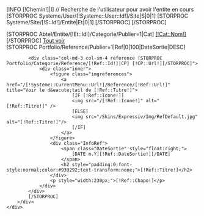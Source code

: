 [INFO [!Chemin!]|I]
// Recherche de l'utilisateur pour avoir l'entite en cours
[STORPROC Systeme/User/[!Systeme::User::Id!]/Site|S|0|1]
	[STORPROC Systeme/Site/[!S::Id!]/Entite|Et|0|1]	[/STORPROC]
[/STORPROC]

<div class="container">
	<div class="row">
		<nav id="navmenuhaut">
			[STORPROC Abtel/Entite/[!Et::Id!]/Categorie/Publier=1|Cat]
			<a href="#" class="amenuhaut" data-ref=".[!Cat::Url!]">[!Cat::Nom!]</a>
			[/STORPROC]
			<a href="#" class="amenuhaut encours" data-ref="*">Tout voir</a>
		</nav>
		<div id="referenceContainer">
			[STORPROC Portfolio/Reference/Publier=1|Ref|0|100|DateSortie|DESC]

			<div class="col-md-3 col-sm-4 reference [STORPROC Portfolio/Categorie/Reference/[!Ref::Id!]|CP] [!CP::Url!][/STORPROC]">
				<div class="inner">
					<figure class="imgreferences">
						<a href="/[!Systeme::CurrentMenu::Url!]/Reference/[!Ref::Url!]" title="Voir le d&eacute;tail de [!Ref::Titre!]">
							[IF [!Ref::Icone!]]
							<img src="/[!Ref::Icone!]" alt="[!Ref::Titre!]" />
							[ELSE]
							<img src="/Skins/Expressiv/Img/RefDefault.jpg" alt="[!Ref::Titre!]"/>
							[/IF]
						</a>
					</figure>
					<div class="InfoRef">
						<span class="DateSortie" style="float:right;">
							[DATE m.Y][!Ref::DateSortie!][/DATE]
						</span>
						<h2 style="padding:0;font-style:normal;color:#939292;text-transform:none;">[!Ref::Titre!]</h2>
					</div>
					<p style="width:230px;">[!Ref::Chapo!]</p>
				</div>
			</div>
			[/STORPROC]
		</div>
	</div>
</div>

<script type="text/javascript">
    // init Isotope
    var iso = $('#referenceContainer').isotope({
        // options
    });
    // filter items on button click
    $('#navmenuhaut').on( 'click', 'a', function(e) {
        e.stopPropagation();
        e.preventDefault();
        var filterValue = $(this).attr('data-ref');
        iso.isotope({ filter: filterValue });

        $(this).addClass('encours');
        $(this).siblings('a').removeClass('encours');
    });
</script>